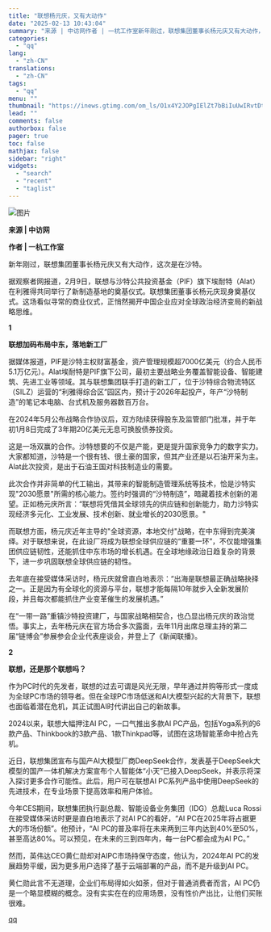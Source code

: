 ```yaml
---
title: "联想杨元庆，又有大动作"
date: "2025-02-13 10:43:04"
summary: "来源 | 中访网作者 | 一杭工作室新年刚过，联想集团董事长杨元庆又有大动作，这次是在沙特。据观察者..."
categories:
  - "qq"
lang:
  - "zh-CN"
translations:
  - "zh-CN"
tags:
  - "qq"
menu: ""
thumbnail: "https://inews.gtimg.com/om_ls/O1x4Y2JOPgIElZt7bBiIuUwIRvtDtjiljAaPNMlfqEW8MAA_640360/0"
lead: ""
comments: false
authorbox: false
pager: true
toc: false
mathjax: false
sidebar: "right"
widgets:
  - "search"
  - "recent"
  - "taglist"
---
```


![图片](https://inews.gtimg.com/news_bt/OYC4DUEw-kBd6fySwUomtwjYTO3rM8M_AhsKA3YhRENfcAA/641)

**来源 | 中访网**

**作者 | 一杭工作室**

新年刚过，联想集团董事长杨元庆又有大动作，这次是在沙特。

据观察者网报道，2月9日，联想与沙特公共投资基金（PIF）旗下埃耐特（Alat）在利雅得共同举行了新制造基地的奠基仪式。联想集团董事长杨元庆现身奠基仪式。这场看似寻常的商业仪式，正悄然揭开中国企业应对全球政治经济变局的新战略思维。

**1**

**联想加码布局中东，落地新工厂**

据媒体报道，PIF是沙特主权财富基金，资产管理规模超7000亿美元（约合人民币5.1万亿元）。Alat埃耐特是PIF旗下公司，最初主要战略业务覆盖智能设备、智能建筑、先进工业等领域。其与联想集团联手打造的新工厂，位于沙特综合物流特区（SILZ）运营的“利雅得综合区”园区内，预计于2026年起投产，年产“沙特制造”的笔记本电脑、台式机及服务器数百万台。

在2024年5月公布战略合作协议后，双方陆续获得股东及监管部门批准，并于年初1月8日完成了3年期20亿美元无息可换股债券投资。

这是一场双赢的合作。沙特想要的不仅是产能，更是提升国家竞争力的数字实力。大家都知道，沙特是一个很有钱、很土豪的国家，但其产业还是以石油开采为主。Alat此次投资，是出于石油王国对科技制造业的需要。

此次合作并非简单的代工输出，其带来的智能制造管理系统等技术，恰是沙特实现"2030愿景"所需的核心能力。签约时强调的“沙特制造”，暗藏着技术创新的渴望。正如杨元庆所言：“联想将凭借其全球领先的供应链和创新能力，助力沙特实现经济多元化、工业发展、技术创新、就业增长的2030愿景。"

而联想方面，杨元庆近年主导的"全球资源，本地交付"战略，在中东得到完美演绎。对于联想来说，在此设厂将成为联想全球供应链的“重要一环”，不仅能增强集团供应链韧性，还能抓住中东市场的增长机遇。在全球地缘政治日趋复杂的背景下，进一步巩固联想全球供应链的韧性。

去年底在接受媒体采访时，杨元庆就曾直白地表示：“出海是联想最正确战略抉择之一。正是因为有全球化的资源与平台，联想才能每隔10年就步入全新发展阶段，并且每次都能抓住产业变革催生的发展机遇。”

在“一带一路”重镇沙特投资建厂，与国家战略相契合，也凸显出杨元庆的政治觉悟。事实上，去年杨元庆在官方场合多次露面，去年11月出席总理主持的第二届“链博会”参展参会企业代表座谈会，并登上了《新闻联播》。

**2**

**联想，还是那个联想吗？**

作为PC时代的先发者，联想的过去可谓是风光无限，早年通过并购等形式一度成为全球PC市场的领导者。但在全球PC市场低迷和AI大模型兴起的大背景下，联想也面临着潜在危机，其正试图AI时代讲出自己的新故事。

2024以来，联想大幅押注AI PC，一口气推出多款AI PC产品，包括Yoga系列的6款产品、Thinkbook的3款产品、1款Thinkpad等，试图在这场智能革命中抢占先机。

近日，联想集团宣布与国产AI大模型厂商DeepSeek合作，发表基于DeepSeek大模型的国产一体机解决方案宣布个人智能体“小天”已接入DeepSeek，并表示将深入探讨更多合作可能性。此后，用户可在联想AI PC系列产品中使用DeepSeek的先进技术，在专业场景下提高效率和用户体验。

今年CES期间，联想集团执行副总裁、智能设备业务集团（IDG）总裁Luca Rossi在接受媒体采访时更是直白地表示了对AI PC的看好，“AI PC在2025年将占据更大的市场份额”。他预计，“AI PC的普及率将在未来两到三年内达到40%至50%，甚至高达80%。可以预见，在未来的三到四年内，每一台PC都会成为AI PC。”

然而，英伟达CEO黄仁勋却对AIPC市场持保守态度，他认为，2024年AI PC的发展趋势平缓，因为更多用户选择了基于云端部署的产品，而不是升级到AI PC。

黄仁勋此言不无道理，企业们布局得如火如荼，但对于普通消费者而言，AI PC仍是一个略显模糊的概念。没有实实在在的应用场景，没有性价产出比，让他们买账很难。

[qq](https://new.qq.com/rain/a/20250213A02TFU00)
